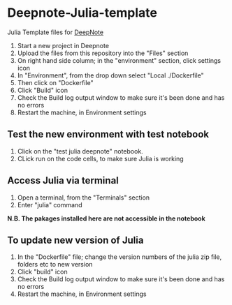 # Deepnote-Julia-template

Julia Template files for [DeepNote](https://deepnote.com/)

1) Start a new project in Deepnote
2) Upload the files from this repository into the "Files" section
3) On right hand side column; in the "environment" section, click settings icon
4) In "Environment", from the drop down select "Local ./Dockerfile"
5) Then click on "Dockerfile"
6) Click "Build" icon
7) Check the Build log output window to make sure it's been done and has no errors
8) Restart the machine, in Environment settings

## Test the new environment with test notebook
1) Click on the "test julia deepnote" notebook.
2) CLick run on the code cells, to make sure Julia is working

## Access Julia via terminal
1) Open a terminal, from the "Terminals" section 
2) Enter "julia" command

**N.B. The pakages installed here are not accessible in the notebook**

## To update new version of Julia
1) In the "Dockerfile" file; change the version numbers of the julia zip file, folders etc to new version
2) Click "build" icon 
3) Check the Build log output window to make sure it's been done and has no errors
4) Restart the machine, in Environment settings
